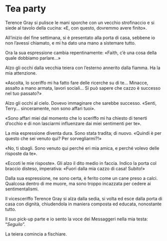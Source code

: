 # Tea party

Terence Gray si pulisce le mani sporche con un vecchio strofinaccio e si siede al tavolo della cucina: «E, con questo, dovremmo avere finito».

All’inizio del fine settimana, si è presentato alla porta di casa, sebbene io non l’avessi chiamato, e mi ha dato una mano a sistemare tutto.

Ora la sua espressione cambia repentinamente: «Faith, c’è una cosa della quale dobbiamo parlare…»

Alzo gli occhi dalla vecchia teiera con l’esterno annerito dalla fiamma. Ha la mia attenzione.

«Ascolta, lo sceriffo mi ha fatto fare delle ricerche su di te… Minacce, assalto a mano armata, lavori sociali… Si può sapere che cazzo è successo nel tuo passato?»

Alzo gli occhi al cielo. Dovevo immaginare che sarebbe successo. «Senti, Terry… sinceramente, non sono affari tuoi».

«Sono affari miei dal momento che lo sceriffo mi ha chiesto di tenerti d’occhio e di non lasciarmi influenzare dai miei sentimenti per te».

La mia espressione diventa dura. Sono stata tradita; di nuovo. «Quindi è per questo che sei venuto qui? Per sorvegliarmi?!»

«No, ti sbagli. Sono venuto qui perché eri mia amica, e perché volevo delle risposte da te».

«Eccoti le mie risposte». Gli alzo il dito medio in faccia. Indico la porta col braccio disteso, imperativa: «Fuori dalla mia cazzo di casa! Subito!»

Dalla sua espressione, ne sono certa, è ferito come un cane preso a calci. Qualcosa dentro di me muore, ma sono troppo incazzata per cedere ai sentimentalismi.

Il vicesceriffo Terence Gray si alza dalla sedia, si volta ed esce dalla porta di casa con dignità, chiudendola in maniera composta ed educata, nonostante tutto.

Il suo pick-up parte e io sento la voce dei Messaggeri nella mia testa: “_Seguilo_”.

La teiera comincia a fischiare.
